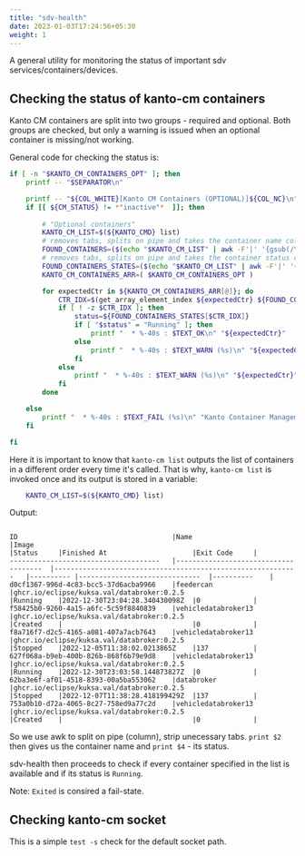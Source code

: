 ```yaml
---
title: "sdv-health"
date: 2023-01-03T17:24:56+05:30
weight: 1
---
```


A general utility for monitoring the status of important sdv services/containers/devices.

## Checking the status of kanto-cm containers

Kanto CM containers are split into two groups - required and optional. Both groups are checked, but only a warning is issued when an optional container is missing/not working.

General code for checking the status is:

```bash
if [ -n "$KANTO_CM_CONTAINERS_OPT" ]; then
	printf -- "$SEPARATOR\n"

	printf -- "${COL_WHITE}[Kanto CM Containers (OPTIONAL)]${COL_NC}\n"
	if [[ ${CM_STATUS} != *"inactive"*  ]]; then
		
		# "Optional containers"
		KANTO_CM_LIST=$(${KANTO_CMD} list)
		# removes tabs, splits on pipe and takes the container name column ($2)
		FOUND_CONTAINERS=($(echo "$KANTO_CM_LIST" | awk -F'|' '{gsub(/\t/, ""); print $2}')) # array with all kanto container names
		# removes tabs, splits on pipe and takes the container status colum ($4)
		FOUND_CONTAINERS_STATES=($(echo "$KANTO_CM_LIST" | awk -F'|' '{gsub(/\t/, ""); print $4}')) # array with all kanto container states
		KANTO_CM_CONTAINERS_ARR=( $KANTO_CM_CONTAINERS_OPT )

		for expectedCtr in ${KANTO_CM_CONTAINERS_ARR[@]}; do
			CTR_IDX=$(get_array_element_index ${expectedCtr} ${FOUND_CONTAINERS[@]})
			if [ ! -z $CTR_IDX ]; then
				status=${FOUND_CONTAINERS_STATES[$CTR_IDX]}
				if [ "$status" = "Running" ]; then
					printf "  * %-40s : $TEXT_OK\n" "${expectedCtr}"
				else
					printf "  * %-40s : $TEXT_WARN (%s)\n" "${expectedCtr}" "$status"
				fi
			else
				printf "  * %-40s : $TEXT_WARN (%s)\n" "${expectedCtr}" "NOT FOUND"
			fi
		done

	else
		printf "  * %-40s : $TEXT_FAIL (%s)\n" "Kanto Container Management" "Unavailable"
	fi

fi
```

Here it is important to know that `kanto-cm list` outputs the list of containers in a different order every time it's called. That is why, `kanto-cm list` is invoked once and its output is stored in a variable:

```bash
	KANTO_CM_LIST=$(${KANTO_CMD} list)
```

Output:

```shell

ID                                   	|Name                                 	|Image                                                       	|Status    	|Finished At                     |Exit Code 	|
-------------------------------------	|-------------------------------------	|------------------------------------------------------------	|----------	|------------------------------  |----------	|
d0cf1367-996d-4c83-bcc5-37d6acba9966 	|feedercan                            	|ghcr.io/eclipse/kuksa.val/databroker:0.2.5                  	|Running   	|2022-12-30T23:04:28.340430098Z  |0         	|
f58425b0-9260-4a15-a6fc-5c59f8840839 	|vehicledatabroker13                  	|ghcr.io/eclipse/kuksa.val/databroker:0.2.5                  	|Created   	|                                |0         	|
f8a716f7-d2c5-4165-a081-407a7acb7643 	|vehicledatabroker13                  	|ghcr.io/eclipse/kuksa.val/databroker:0.2.5                  	|Stopped   	|2022-12-05T11:38:02.0213865Z    |137       	|
627f068a-b9eb-400b-826b-868f6b79e9d8 	|vehicledatabroker13                  	|ghcr.io/eclipse/kuksa.val/databroker:0.2.5                  	|Running   	|2022-12-30T23:03:58.144873827Z  |0         	|
62ba3e6f-af01-4518-8393-00a5ba553062 	|databroker                           	|ghcr.io/eclipse/kuksa.val/databroker:0.2.5                  	|Stopped   	|2022-12-07T11:38:28.418199429Z  |137       	|
753a0b10-d72a-4065-8c27-758ed9a77c2d 	|vehicledatabroker13                  	|ghcr.io/eclipse/kuksa.val/databroker:0.2.5                  	|Created   	|                                |0         	|

```

So we use awk to split on pipe (column), strip unecessary tabs. `print $2` then gives us the container name and `print $4` - its status.

sdv-health then proceeds to check if every container specified in the list is available and if its status is `Running`. 

Note: `Exited` is consired a fail-state.


## Checking kanto-cm socket

This is a simple `test -s` check for the default socket path.